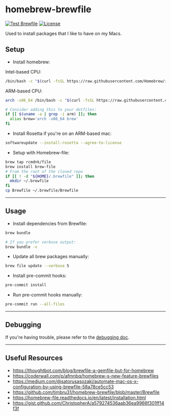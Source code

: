 # homebrew-brewfile

[![Test Brewfile](https://github.com/l50/homebrew-brewfile/actions/workflows/tests.yaml/badge.svg)](https://github.com/l50/homebrew-brewfile/actions/workflows/tests.yaml)
[![License](https://img.shields.io/github/license/l50/homebrew-brewfile?label=License&style=flat&color=blue&logo=github)](https://github.com/l50/homebrew-brewfile/blob/main/LICENSE)

Used to install packages that I like to have on my Macs.

## Setup

- Install homebrew:

Intel-based CPU:

```bash
/bin/bash -c "$(curl -fsSL https://raw.githubusercontent.com/Homebrew/install/HEAD/install.sh)"
```

ARM-based CPU:

```bash
arch -x86_64 /bin/bash -c "$(curl -fsSL https://raw.githubusercontent.com/Homebrew/install/master/install.sh)"

# Consider adding this to your dotfiles:
if [[ $(uname -a | grep -i arm) ]]; then
  alias brew='arch -x86_64 brew'
fi
```

- Install Rosetta if you're on an ARM-based mac:

```bash
softwareupdate --install-rosetta --agree-to-license
```

- Setup with Homebrew-file:

```bash
brew tap rcmdnk/file
brew install brew-file
# From the root of the cloned repo
if [[ ! -d "${HOME}/.brewfile" ]]; then
  mkdir ~/.brewfile
fi
cp Brewfile ~/.brewfile/Brewfile
```

---

## Usage

- Install dependencies from Brewfile:

```bash
brew bundle

# If you prefer verbose output:
brew bundle -v
```

- Update all brew packages manually:

```bash
brew file update --verbose 5
```

- Install pre-commit hooks:

```bash
pre-commit install
```

- Run pre-commit hooks manually:

```bash
pre-commit run --all-files
```

---

## Debugging

If you're having trouble, please refer to the [debugging doc](docs/debugging.md).

---

## Useful Resources

- <https://thoughtbot.com/blog/brewfile-a-gemfile-but-for-homebrew>
- <https://coderwall.com/p/afmnbq/homebrew-s-new-feature-brewfiles>
- <https://medium.com/@satorusasozaki/automate-mac-os-x-configuration-by-using-brewfile-58a78ce5cc53>
- <https://github.com/timbru31/homebrew-brewfile/blob/master/Brewfile>
- <https://homebrew-file.readthedocs.io/en/latest/installation.html>
- <https://gist.github.com/ChristopherA/a579274536aab36ea9966f301ff14f3f>
